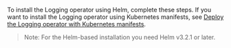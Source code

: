 To install the Logging operator using Helm, complete these steps. If you want to install the Logging operator using Kubernetes manifests, see [Deploy the Logging operator with Kubernetes manifests](#manifest).

> Note: For the Helm-based installation you need Helm v3.2.1 or later.
